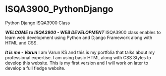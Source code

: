 # ISQA3900_PythonDjango
Python Django ISQA3900 Class

***WELCOME to ISQA3900 - WEB DEVELOPMENT***
ISQA3900 class enables to learn web development using Python and Django Framework along with HTML and CSS.

***It is me - Varun***
I am Varun KS and this is my portfolia that talks about my professional expertise. I am using basic HTML along with CSS Styles to develop this website. This is my first version and I will work on later to develop a full fledge website.